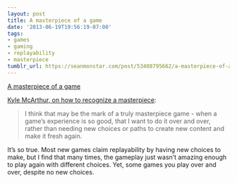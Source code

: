 ```yaml
---
layout: post
title: A masterpiece of a game
date: '2013-06-19T19:56:19-07:00'
tags:
- games
- gaming
- replayability
- masterpiece
tumblr_url: https://seanmonstar.com/post/53408795662/a-masterpiece-of-a-game
---
```

[A masterpiece of a game](http://www.edge-online.com/features/most-games-are-too-short-and-thats-why-they-get-traded-in-says-avalanche-boss/)  

[Kyle McArthur, on how to recognize a masterpiece](http://rolltonotdie.com/post/53265599480/most-games-are-too-short-thats-why-they-get-traded-in):

> I think that may be the mark of a truly masterpiece game - when a game’s experience is so good, that I want to do it over and over, rather than needing new choices or paths to create new content and make it fresh again.

It’s so true. Most new games claim replayability by having new choices to make, but I find that many times, the gameplay just wasn’t amazing enough to play again with different choices. Yet, some games you play over and over, despite no new choices.

